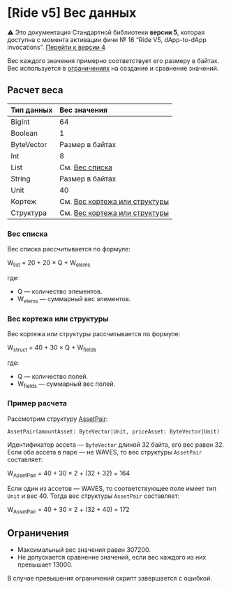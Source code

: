# [Ride v5] Вес данных

:warning: Это документация Стандартной библиотеки **версии 5**, которая доступна с момента активации фичи №&nbsp;16 “Ride V5, dApp-to-dApp invocations”. [Перейти к&nbsp;версии&nbsp;4](/ru/ride/limits/)

Вес каждого значения примерно соответствует его размеру в байтах. Вес используется в [ограничениях](#ограничения) на создание и сравнение значений.

## Расчет веса

| Тип данных | Вес значения |
| :--- | :--- |
| BigInt | 64 |
| Boolean | 1 |
| ByteVector | Размер в байтах |
| Int | 8 |
| List | См. [Вес списка](#вес-списка) |
| String | Размер в байтах |
| Unit | 40 |
| Кортеж | См. [Вес кортежа или структуры](#вес-кортежа-или-структуры) |
| Структура | См. [Вес кортежа или структуры](#вес-кортежа-или-структуры) |

### Вес списка

Вес списка рассчитывается по формуле:

W<sub>list</sub> = 20 + 20 × Q + W<sub>elems</sub>

где:

* Q — количество элементов.
* W<sub>elems</sub> — суммарный вес элементов.

### Вес кортежа или структуры

Вес кортежа или структуры рассчитывается по формуле:

W<sub>struct</sub> = 40 + 30 × Q + W<sub>fields</sub>

где:

* Q — количество полей.
* W<sub>fields</sub> — суммарный вес полей.

### Пример расчета

Рассмотрим структуру [AssetPair](/ru/ride/v5/structures/common-structures/asset-pair):

```
AssetPair(amountAsset: ByteVector|Unit, priceAsset: ByteVector|Unit)
```

Идентификатор ассета — `ByteVector` длиной 32 байта, его вес равен 32. Если оба ассета в паре — не WAVES, то вес структуры `AssetPair` составляет:

W<sub>AssetPair</sub> = 40 + 30 × 2 + (32 + 32) = 164

Если один из ассетов — WAVES, то соответствующее поле имеет тип `Unit` и вес 40. Тогда вес структуры  `AssetPair` составляет:

W<sub>AssetPair</sub> = 40 + 30 × 2 + (32 + 40) = 172

## Ограничения

* Максимальный вес значения равен 307200.
* Не допускается сравнение значений, если вес каждого из них превышает 13000.

В случае превышения ограничений скрипт завершается с ошибкой.

